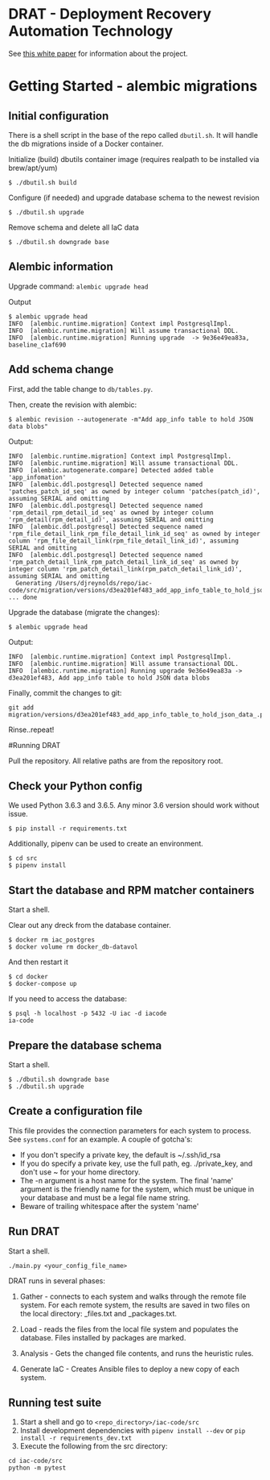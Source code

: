 # DRAT - Deployment Recovery Automation Technology

See [this white paper](https://resources.sei.cmu.edu/library/asset-view.cfm?assetID=539327) for information about the project.


# Getting Started - alembic migrations
## Initial configuration

There is a shell script in the base of the repo called `dbutil.sh`.  It will handle the db migrations inside of a Docker container.

Initialize (build) dbutils container image (requires realpath to be installed via brew/apt/yum)

```shell
$ ./dbutil.sh build
```

Configure (if needed) and upgrade database schema to the newest revision
```shell
$ ./dbutil.sh upgrade
```

Remove schema and delete all IaC data
```shell
$ ./dbutil.sh downgrade base
```

## Alembic information

Upgrade command: `alembic upgrade head`

Output
```shell
$ alembic upgrade head
INFO  [alembic.runtime.migration] Context impl PostgresqlImpl.
INFO  [alembic.runtime.migration] Will assume transactional DDL.
INFO  [alembic.runtime.migration] Running upgrade  -> 9e36e49ea83a, baseline_c1af690
```
## Add schema change

First, add the table change to `db/tables.py`.

Then, create the revision with alembic:

```shell
$ alembic revision --autogenerate -m"Add app_info table to hold JSON data blobs"
```
Output:
```
INFO  [alembic.runtime.migration] Context impl PostgresqlImpl.
INFO  [alembic.runtime.migration] Will assume transactional DDL.
INFO  [alembic.autogenerate.compare] Detected added table 'app_infomation'
INFO  [alembic.ddl.postgresql] Detected sequence named 'patches_patch_id_seq' as owned by integer column 'patches(patch_id)', assuming SERIAL and omitting
INFO  [alembic.ddl.postgresql] Detected sequence named 'rpm_detail_rpm_detail_id_seq' as owned by integer column 'rpm_detail(rpm_detail_id)', assuming SERIAL and omitting
INFO  [alembic.ddl.postgresql] Detected sequence named 'rpm_file_detail_link_rpm_file_detail_link_id_seq' as owned by integer column 'rpm_file_detail_link(rpm_file_detail_link_id)', assuming SERIAL and omitting
INFO  [alembic.ddl.postgresql] Detected sequence named 'rpm_patch_detail_link_rpm_patch_detail_link_id_seq' as owned by integer column 'rpm_patch_detail_link(rpm_patch_detail_link_id)', assuming SERIAL and omitting
  Generating /Users/djreynolds/repo/iac-code/src/migration/versions/d3ea201ef483_add_app_info_table_to_hold_json_data_.py ... done
```

Upgrade the database (migrate the changes):

```shell
$ alembic upgrade head
```
Output:
```
INFO  [alembic.runtime.migration] Context impl PostgresqlImpl.
INFO  [alembic.runtime.migration] Will assume transactional DDL.
INFO  [alembic.runtime.migration] Running upgrade 9e36e49ea83a -> d3ea201ef483, Add app_info table to hold JSON data blobs
```

Finally, commit the changes to git:
```
git add migration/versions/d3ea201ef483_add_app_info_table_to_hold_json_data_.py
```

Rinse..repeat!

#Running DRAT

Pull the repository. All relative paths are from the repository root.
## Check your Python config
We used Python 3.6.3 and 3.6.5.  Any minor 3.6 version should work without issue.

```shell
$ pip install -r requirements.txt
```

Additionally, pipenv can be used to create an environment.
```shell
$ cd src
$ pipenv install
```

## Start the database and RPM matcher containers
Start a shell.

Clear out any dreck from the database container.

```shell
$ docker rm iac_postgres
$ docker volume rm docker_db-datavol
```

And then restart it

```shell
$ cd docker
$ docker-compose up
```

If you need to access the database:

```shell
$ psql -h localhost -p 5432 -U iac -d iacode
ia-code
```

## Prepare the database schema
Start a shell.

```shell
$ ./dbutil.sh downgrade base
$ ./dbutil.sh upgrade
```

## Create a configuration file
This file provides the connection parameters for each system to process. See `systems.conf` for an example. A couple of gotcha's:

* If you don't specify a private key, the default is ~/.ssh/id_rsa
* If you do specify a private key, use the full path, eg. ./private_key, and don't use ~ for your home directory.
* The -n argument is a host name for the system. The final 'name' argument is the friendly name for the system, which must be unique in your database and must be a legal file name string.
* Beware of trailing whitespace after the system 'name'

## Run DRAT
Start a shell.

```shell
./main.py <your_config_file_name>
```

DRAT runs in several phases:

1. Gather - connects to each system and walks through the remote file system. For each remote system, the results are saved in two files on the local directory: <system>_files.txt and <system>_packages.txt.

1. Load - reads the files from the local file system and populates the database. Files installed by packages are marked.

1. Analysis - Gets the changed file contents, and runs the heuristic rules.

1. Generate IaC - Creates Ansible files to deploy a new copy of each system.

## Running test suite
1. Start a shell and go to `<repo_directory>/iac-code/src`
2. Install development dependencies with `pipenv install --dev` or `pip install -r requirements_dev.txt`
3. Execute the following from the src directory:

```shell
cd iac-code/src
python -m pytest
```
